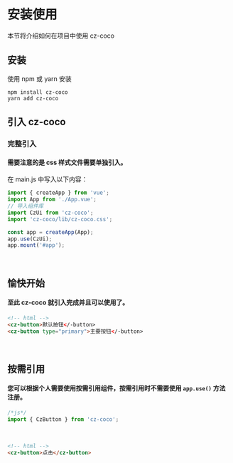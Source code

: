 <!--
 * @Descripttion:
 * @version:
 * @Author: 十三
 * @Date: 2022-10-15 15:45:07
 * @LastEditors: 十三
 * @LastEditTime: 2022-10-18 22:14:16
-->

# 安装使用

本节将介绍如何在项目中使用 cz-coco

## 安装

使用 npm 或 yarn 安装

```
npm install cz-coco
yarn add cz-coco
```

## 引入 cz-coco

### 完整引入

#### 需要注意的是 css 样式文件需要单独引入。

在 main.js 中写入以下内容：

```js
import { createApp } from 'vue';
import App from './App.vue';
// 导入组件库
import CzUi from 'cz-coco';
import 'cz-coco/lib/cz-coco.css';

const app = createApp(App);
app.use(CzUi);
app.mount('#app');
```

<br/>

## 愉快开始

#### 至此 cz-coco 就引入完成并且可以使用了。

```html
<!-- html -->
<cz-button>默认按钮</-button>
<cz-button type="primary">主要按钮</-button>
```

<br/>

## 按需引用

#### 您可以根据个人需要使用按需引用组件，按需引用时不需要使用 `app.use()` 方法注册。

```js
/*js*/
import { CzButton } from 'cz-coco';
```

<br/>

```html
<!-- html -->
<cz-button>点击</cz-button>
```

<br/>
